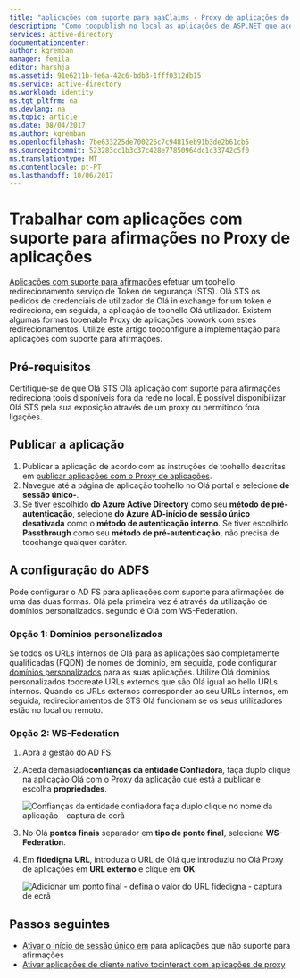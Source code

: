 ```yaml
---
title: "aplicações com suporte para aaaClaims - Proxy de aplicações do Azure AD | Microsoft Docs"
description: "Como toopublish no local as aplicações de ASP.NET que aceitam afirmações do ADFS para acesso remoto seguro pelos seus utilizadores."
services: active-directory
documentationcenter: 
author: kgremban
manager: femila
editor: harshja
ms.assetid: 91e6211b-fe6a-42c6-bdb3-1fff0312db15
ms.service: active-directory
ms.workload: identity
ms.tgt_pltfrm: na
ms.devlang: na
ms.topic: article
ms.date: 08/04/2017
ms.author: kgremban
ms.openlocfilehash: 7be633225de700226c7c94815eb91b3de2b61cb5
ms.sourcegitcommit: 523283cc1b3c37c428e77850964dc1c33742c5f0
ms.translationtype: MT
ms.contentlocale: pt-PT
ms.lasthandoff: 10/06/2017
---
```

# <a name="working-with-claims-aware-apps-in-application-proxy"></a>Trabalhar com aplicações com suporte para afirmações no Proxy de aplicações
[Aplicações com suporte para afirmações](https://msdn.microsoft.com/library/windows/desktop/bb736227.aspx) efetuar um toohello redirecionamento serviço de Token de segurança (STS). Olá STS os pedidos de credenciais de utilizador de Olá in exchange for um token e redireciona, em seguida, a aplicação de toohello Olá utilizador. Existem algumas formas tooenable Proxy de aplicações toowork com estes redirecionamentos. Utilize este artigo tooconfigure a implementação para aplicações com suporte para afirmações. 

## <a name="prerequisites"></a>Pré-requisitos
Certifique-se de que Olá STS Olá aplicação com suporte para afirmações redireciona toois disponíveis fora da rede no local. É possível disponibilizar Olá STS pela sua exposição através de um proxy ou permitindo fora ligações. 

## <a name="publish-your-application"></a>Publicar a aplicação

1. Publicar a aplicação de acordo com as instruções de toohello descritas em [publicar aplicações com o Proxy de aplicações](application-proxy-publish-azure-portal.md).
2. Navegue até a página de aplicação toohello no Olá portal e selecione **de sessão único-**.
3. Se tiver escolhido **do Azure Active Directory** como seu **método de pré-autenticação**, selecione **do Azure AD-início de sessão único desativada** como o **método de autenticação interno**. Se tiver escolhido **Passthrough** como seu **método de pré-autenticação**, não precisa de toochange qualquer caráter.

## <a name="configure-adfs"></a>A configuração do ADFS

Pode configurar o AD FS para aplicações com suporte para afirmações de uma das duas formas. Olá pela primeira vez é através da utilização de domínios personalizados. segundo é Olá com WS-Federation. 

### <a name="option-1-custom-domains"></a>Opção 1: Domínios personalizados

Se todos os URLs internos de Olá para as aplicações são completamente qualificadas (FQDN) de nomes de domínio, em seguida, pode configurar [domínios personalizados](active-directory-application-proxy-custom-domains.md) para as suas aplicações. Utilize Olá domínios personalizados toocreate URLs externos que são Olá igual ao hello URLs internos. Quando os URLs externos corresponder ao seu URLs internos, em seguida, redirecionamentos de STS Olá funcionam se os seus utilizadores estão no local ou remoto. 

### <a name="option-2-ws-federation"></a>Opção 2: WS-Federation

1. Abra a gestão do AD FS.
2. Aceda demasiado**confianças da entidade Confiadora**, faça duplo clique na aplicação Olá com o Proxy da aplicação que está a publicar e escolha **propriedades**.  

   ![Confianças da entidade confiadora faça duplo clique no nome da aplicação – captura de ecrã](./media/active-directory-application-proxy-claims-aware-apps/appproxyrelyingpartytrust.png)  

3. No Olá **pontos finais** separador em **tipo de ponto final**, selecione **WS-Federation**.
4. Em **fidedigna URL**, introduza o URL de Olá que introduziu no Olá Proxy de aplicações em **URL externo** e clique em **OK**.  

   ![Adicionar um ponto final - defina o valor do URL fidedigna - captura de ecrã](./media/active-directory-application-proxy-claims-aware-apps/appproxyendpointtrustedurl.png)  

## <a name="next-steps"></a>Passos seguintes
* [Ativar o início de sessão único em](application-proxy-sso-overview.md) para aplicações que não suporte para afirmações
* [Ativar aplicações de cliente nativo toointeract com aplicações de proxy](active-directory-application-proxy-native-client.md)


